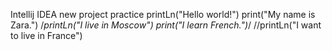 Intellij IDEA new project practice
printLn("Hello world!")
print("My name is Zara.")
/*printLn("I live in Moscow")
print("I learn French.")*/
//printLn("I want to live in France")


